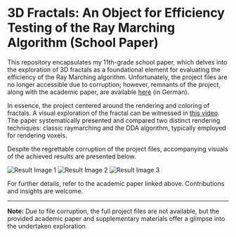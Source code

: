 # 3D Fractals: An Object for Efficiency Testing of the Ray Marching Algorithm (School Paper)

This repository encapsulates my 11th-grade school paper, which delves into the exploration of 3D fractals as a foundational element for evaluating the efficiency of the Ray Marching algorithm. Unfortunately, the project files are no longer accessible due to corruption; however, remnants of the project, along with the academic paper, are available [here](https://docs.google.com/document/d/1x9xGHNO5_mVNJu9sBTJJw5eU8aziU-uInwm71qki0t8/edit?usp=sharing) (in German).

In essence, the project centered around the rendering and coloring of fractals. A visual exploration of the fractal can be witnessed in [this video](https://www.youtube.com/watch?v=_z6kKDV9kBI&t=76s). The paper systematically presented and compared two distinct rendering techniques: classic raymarching and the DDA algorithm, typically employed for rendering voxels.

Despite the regrettable corruption of the project files, accompanying visuals of the achieved results are presented below.

![Result Image 1](https://user-images.githubusercontent.com/60361169/225111892-279180c4-0bfd-439d-98a9-3f9c8e9bc9a7.png)
![Result Image 2](https://user-images.githubusercontent.com/60361169/225112041-fe0d435b-148e-4a14-86b5-56bc5cb0aa47.png)
![Result Image 3](https://user-images.githubusercontent.com/60361169/225112058-bf6a6f1a-cc95-4e10-a53c-433d8a719520.png)

For further details, refer to the academic paper linked above. Contributions and insights are welcome.

---

**Note:** Due to file corruption, the full project files are not available, but the provided academic paper and supplementary materials offer a glimpse into the undertaken exploration.
